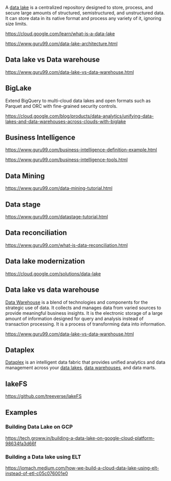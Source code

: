 A [data lake](https://en.m.wikipedia.org/wiki/Data_lake) is a centralized repository designed to store, process, and secure large amounts of structured, semistructured, and unstructured data. It can store data in its native format and process any variety of it, ignoring size limits.



https://cloud.google.com/learn/what-is-a-data-lake

https://www.guru99.com/data-lake-architecture.html

## Data lake vs Data warehouse

https://www.guru99.com/data-lake-vs-data-warehouse.html

## BigLake

Extend BigQuery to multi-cloud data lakes and open formats such as Parquet and ORC with fine-grained security controls. 

https://cloud.google.com/blog/products/data-analytics/unifying-data-lakes-and-data-warehouses-across-clouds-with-biglake

## Business Intelligence

https://www.guru99.com/business-intelligence-definition-example.html

https://www.guru99.com/business-intelligence-tools.html


## Data Mining

https://www.guru99.com/data-mining-tutorial.html

## Data stage

https://www.guru99.com/datastage-tutorial.html

## Data reconciliation

https://www.guru99.com/what-is-data-reconciliation.html



## Data lake modernization

https://cloud.google.com/solutions/data-lake

## Data lake vs data warehouse

[Data Warehouse](Data-Warehouse) is a blend of technologies and components for the strategic use of data. It collects and manages data from varied sources to provide meaningful business insights. It is the electronic storage of a large amount of information designed for query and analysis instead of transaction processing. It is a process of transforming data into information.


https://www.guru99.com/data-lake-vs-data-warehouse.html


## Dataplex

[Dataplex](dataplex)  is an intelligent data fabric that provides unified analytics and data management across your [data lakes](Data-lake), [data warehouses](Data-warehouse), and data marts.

## lakeFS

https://github.com/treeverse/lakeFS

## Examples

### Building Data Lake on GCP

https://tech.groww.in/building-a-data-lake-on-google-cloud-platform-98634fa3d66f


### Building a Data lake using ELT

https://jomach.medium.com/how-we-build-a-cloud-data-lake-using-elt-instead-of-etl-c05c076001e0